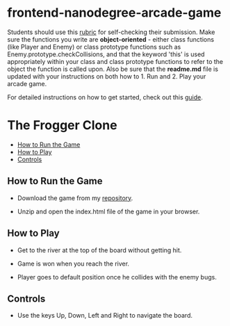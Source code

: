 frontend-nanodegree-arcade-game
===============================

Students should use this [rubric](https://review.udacity.com/#!/projects/2696458597/rubric) for self-checking their submission. Make sure the functions you write are **object-oriented** - either class functions (like Player and Enemy) or class prototype functions such as Enemy.prototype.checkCollisions, and that the keyword 'this' is used appropriately within your class and class prototype functions to refer to the object the function is called upon. Also be sure that the **readme.md** file is updated with your instructions on both how to 1. Run and 2. Play your arcade game.

For detailed instructions on how to get started, check out this [guide](https://docs.google.com/document/d/1v01aScPjSWCCWQLIpFqvg3-vXLH2e8_SZQKC8jNO0Dc/pub?embedded=true).


# The Frogger Clone
* [How to Run the Game](#instructions)
* [How to Play](#instructions)
* [Controls](#controls)

## How to Run the Game
* Download the game from my [repository](https://github.com/adonaidigital/arcade-game-clone). 

* Unzip and open the index.html file of the game in your browser.

## How to Play
* Get to the river at the top of the board without getting hit.

* Game is won when you reach the river.

* Player goes to default position once he collides with the enemy bugs.

## Controls
* Use the keys Up, Down, Left and Right to navigate the board.
